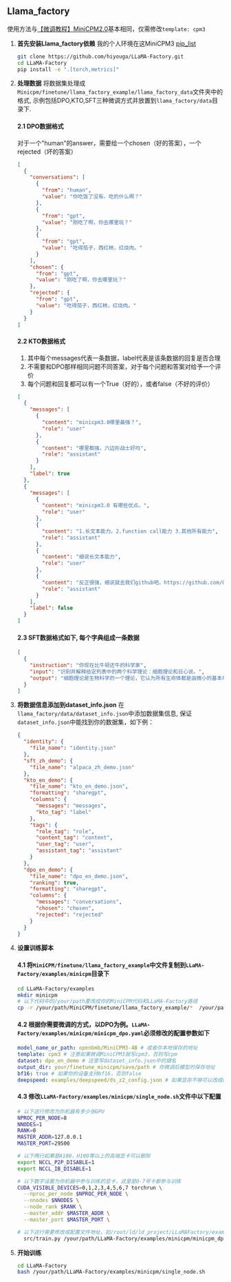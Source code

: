 
## Llama_factory

使用方法与[【微调教程】MiniCPM2.0](../minicpm2.0/llama_factory.md)基本相同，仅需修改`template: cpm3`

1. **首先安装Llama_factory依赖**
   我的个人环境在这MiniCPM3 [pip_list](pip_list.md)
   ```bash
   git clone https://github.com/hiyouga/LLaMA-Factory.git
   cd LLaMA-Factory
   pip install -e ".[torch,metrics]"
   ```

2. **处理数据**
   将数据集处理成`Minicpm/finetune/llama_factory_example/llama_factory_data`文件夹中的格式, 示例包括DPO,KTO,SFT三种微调方式并放置到`llama_factory/data`目录下.

   #### 2.1 DPO数据格式
     对于一个"human"的answer，需要给一个chosen（好的答案），一个rejected（坏的答案）
     ```json
     [
       {
         "conversations": [
           {
             "from": "human",
             "value": "你吃饭了没有，吃的什么啊？"
           },
           {
             "from": "gpt",
             "value": "刚吃了啊，你去哪里玩？"
           },
           {
             "from": "gpt",
             "value": "吃得茄子，西红柿，红烧肉。"
           }
         ],
         "chosen": {
           "from": "gpt",
           "value": "刚吃了啊，你去哪里玩？"
         },
         "rejected": {
           "from": "gpt",
           "value": "吃得茄子，西红柿，红烧肉。"
         }
       }
     ]
     ```

   #### 2.2 KTO数据格式
     1. 其中每个messages代表一条数据，label代表是该条数据的回复是否合理
     2. 不需要和DPO那样相同问题不同答案，对于每个问题和答案对给予一个评价
     3. 每个问题和回复都可以有一个True（好的），或者false（不好的评价）
     ```json
     [
       {
         "messages": [
           {
             "content": "minicpm3.0哪里最强？",
             "role": "user"
           },
           {
             "content": "哪里都强，六边形战士好吗",
             "role": "assistant"
           }
         ],
         "label": true
       },
       {
         "messages": [
           {
             "content": "minicpm3.0 有哪些优点。",
             "role": "user"
           },
           {
             "content": "1.长文本能力。2.function call能力 3.其他所有能力",
             "role": "assistant"
           },
           {
             "content": "细说长文本能力",
             "role": "user"
           },
           {
             "content": "反正很强，细说就去我们github吧。https://github.com/OpenBMB/MiniCPM.git",
             "role": "assistant"
           }
         ],
         "label": false
       }
     ]
     ```

   #### 2.3 SFT数据格式如下, 每个字典组成一条数据
     ```json
     [
       {
         "instruction": "你现在比牛顿还牛的科学家",
         "input": "识别并解释给定列表中的两个科学理论：细胞理论和日心说。",
         "output": "细胞理论是生物科学的一个理论，它认为所有生命体都是由微小的基本单元——细胞所构成。这是生物学的一个基础理论，认为细胞是所有生物的基本结构和功能单位，所有的生物都是由一个或多个细胞组成，细胞只能通过细胞分裂产生新的细胞。这一理论由薛定谔、施瓦内和雪莱于1839年首次提出。\n\n日心说是指太阳是太阳系的中心，也就是说，行星围绕太阳旋转的理论。这个理论打破了传统的地心说观点，认为地球并不是宇宙的中心。日心说的提出者是尼古拉·哥白尼，他在16世纪初发表了他的著作《天体运行论》，阐述了太阳系行星围绕太阳运行的模型，为天文学的发展做出了巨大贡献。"
       }
     ]
     ```

3. **将数据信息添加到dataset_info.json**
   在`llama_factory/data/dataset_info.json`中添加数据集信息, 保证`dataset_info.json`中能找到你的数据集，如下例：
   ```json
   {
     "identity": {
       "file_name": "identity.json"
     },
     "sft_zh_demo": {
       "file_name": "alpaca_zh_demo.json"
     },
     "kto_en_demo": {
       "file_name": "kto_en_demo.json",
       "formatting": "sharegpt",
       "columns": {
         "messages": "messages",
         "kto_tag": "label"
       },
       "tags": {
         "role_tag": "role",
         "content_tag": "content",
         "user_tag": "user",
         "assistant_tag": "assistant"
       }
     },
     "dpo_en_demo": {
       "file_name": "dpo_en_demo.json",
       "ranking": true,
       "formatting": "sharegpt",
       "columns": {
         "messages": "conversations",
         "chosen": "chosen",
         "rejected": "rejected"
       }
     }
   }
   ```

4. **设置训练脚本**

   #### 4.1 将`MiniCPM/finetune/llama_factory_example`中文件复制到`LLaMA-Factory/examples/minicpm`目录下
   ```bash
   cd LLaMA-Factory/examples
   mkdir minicpm
   # 以下代码中的/your/path要改成你的MiniCPM代码和LLaMA-Factory路径
   cp -r /your/path/MiniCPM/finetune/llama_factory_example/*  /your/path/LLaMA-Factory/examples/minicpm
   ```

   #### 4.2 根据你需要微调的方式，以DPO为例。`LLaMA-Factory/examples/minicpm/minicpm_dpo.yaml`必须修改的配置参数如下
   ```yaml
   model_name_or_path: openbmb/MiniCPM3-4B # 或者你本地保存的地址
   template: cpm3 # 注意如果微调MiniCPM3就写cpm3，否则写cpm
   dataset: dpo_en_demo # 这里写dataset_info.json中的键名
   output_dir: your/finetune_minicpm/save/path # 你微调后模型的保存地址
   bf16: true # 如果你的设备支持bf16，否则false
   deepspeed: examples/deepspeed/ds_z2_config.json # 如果显存不够可以改成ds_z3_config.json
   ```

   #### 4.3 修改`LLaMA-Factory/examples/minicpm/single_node.sh`文件中以下配置
   ```bash
   # 以下这行修改为你机器有多少张GPU
   NPROC_PER_NODE=8
   NNODES=1
   RANK=0
   MASTER_ADDR=127.0.0.1
   MASTER_PORT=29500

   # 以下两行如果是A100，H100等以上的高端显卡可以删除
   export NCCL_P2P_DISABLE=1
   export NCCL_IB_DISABLE=1 

   # 以下数字设置为你机器中参与训练的显卡，这里是0-7号卡都参与训练
   CUDA_VISIBLE_DEVICES=0,1,2,3,4,5,6,7 torchrun \
     --nproc_per_node $NPROC_PER_NODE \
     --nnodes $NNODES \
     --node_rank $RANK \
     --master_addr $MASTER_ADDR \
     --master_port $MASTER_PORT \

   # 以下这行需要修改成配置文件地址，如/root/ld/ld_project/LLaMAFactory/examples/minicpm/minicpm_dpo.yaml
     src/train.py /your/path/LLaMA-Factory/examples/minicpm/minicpm_dpo.yaml
   ```

5. **开始训练**
   ```bash
   cd LLaMA-Factory
   bash /your/path/LLaMA-Factory/examples/minicpm/single_node.sh
   ```
